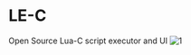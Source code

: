 # LE-C
Open Source Lua-C script executor and UI 
![1](https://user-images.githubusercontent.com/94013833/141225882-f0fa74e1-2fbd-4090-b638-c2ad790bc806.PNG)
